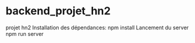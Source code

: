 # backend_projet_hn2
projet hn2
Installation des dépendances: npm install
Lancement du server npm run server
